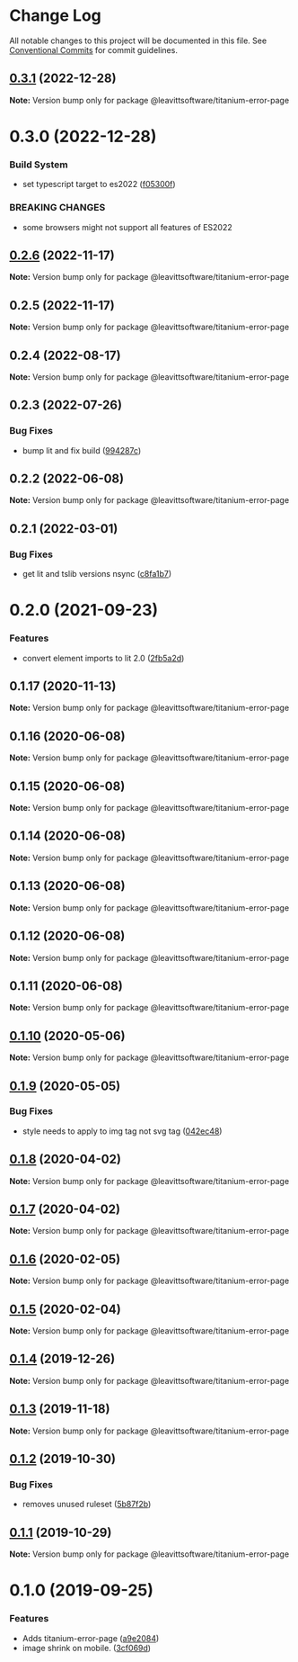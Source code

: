 # Change Log

All notable changes to this project will be documented in this file.
See [Conventional Commits](https://conventionalcommits.org) for commit guidelines.

## [0.3.1](https://github.com/LeavittSoftware/titanium-elements/compare/@leavittsoftware/titanium-error-page@0.3.0...@leavittsoftware/titanium-error-page@0.3.1) (2022-12-28)

**Note:** Version bump only for package @leavittsoftware/titanium-error-page

# 0.3.0 (2022-12-28)

### Build System

- set typescript target to es2022 ([f05300f](https://github.com/LeavittSoftware/titanium-elements/commit/f05300fb73bb634f2e7d0ae6a8c1b08132ee2b6a))

### BREAKING CHANGES

- some browsers might not support all features of ES2022

## [0.2.6](https://github.com/LeavittSoftware/titanium-elements/compare/@leavittsoftware/titanium-error-page@0.2.5...@leavittsoftware/titanium-error-page@0.2.6) (2022-11-17)

**Note:** Version bump only for package @leavittsoftware/titanium-error-page

## 0.2.5 (2022-11-17)

**Note:** Version bump only for package @leavittsoftware/titanium-error-page

## 0.2.4 (2022-08-17)

**Note:** Version bump only for package @leavittsoftware/titanium-error-page

## 0.2.3 (2022-07-26)

### Bug Fixes

- bump lit and fix build ([994287c](https://github.com/LeavittSoftware/titanium-elements/commit/994287cc92267fe41093ee8ded6640521bd3facb))

## 0.2.2 (2022-06-08)

**Note:** Version bump only for package @leavittsoftware/titanium-error-page

## 0.2.1 (2022-03-01)

### Bug Fixes

- get lit and tslib versions nsync ([c8fa1b7](https://github.com/LeavittSoftware/titanium-elements/commit/c8fa1b77320c6b6854009bb076ba0bcc2c632ae0))

# 0.2.0 (2021-09-23)

### Features

- convert element imports to lit 2.0 ([2fb5a2d](https://github.com/LeavittSoftware/titanium-elements/commit/2fb5a2da5a5af636541ce58e398fdf587e2c008a))

## 0.1.17 (2020-11-13)

**Note:** Version bump only for package @leavittsoftware/titanium-error-page

## 0.1.16 (2020-06-08)

**Note:** Version bump only for package @leavittsoftware/titanium-error-page

## 0.1.15 (2020-06-08)

**Note:** Version bump only for package @leavittsoftware/titanium-error-page

## 0.1.14 (2020-06-08)

**Note:** Version bump only for package @leavittsoftware/titanium-error-page

## 0.1.13 (2020-06-08)

**Note:** Version bump only for package @leavittsoftware/titanium-error-page

## 0.1.12 (2020-06-08)

**Note:** Version bump only for package @leavittsoftware/titanium-error-page

## 0.1.11 (2020-06-08)

**Note:** Version bump only for package @leavittsoftware/titanium-error-page

## [0.1.10](https://github.com/LeavittSoftware/titanium-elements/compare/@leavittsoftware/titanium-error-page@0.1.9...@leavittsoftware/titanium-error-page@0.1.10) (2020-05-06)

**Note:** Version bump only for package @leavittsoftware/titanium-error-page

## [0.1.9](https://github.com/LeavittSoftware/titanium-elements/compare/@leavittsoftware/titanium-error-page@0.1.8...@leavittsoftware/titanium-error-page@0.1.9) (2020-05-05)

### Bug Fixes

- style needs to apply to img tag not svg tag ([042ec48](https://github.com/LeavittSoftware/titanium-elements/commit/042ec48ee0075d062fc2733cac1865d4c2f7abb9))

## [0.1.8](https://github.com/LeavittSoftware/titanium-elements/compare/@leavittsoftware/titanium-error-page@0.1.7...@leavittsoftware/titanium-error-page@0.1.8) (2020-04-02)

**Note:** Version bump only for package @leavittsoftware/titanium-error-page

## [0.1.7](https://github.com/LeavittSoftware/titanium-elements/compare/@leavittsoftware/titanium-error-page@0.1.6...@leavittsoftware/titanium-error-page@0.1.7) (2020-04-02)

**Note:** Version bump only for package @leavittsoftware/titanium-error-page

## [0.1.6](https://github.com/LeavittSoftware/titanium-elements/compare/@leavittsoftware/titanium-error-page@0.1.5...@leavittsoftware/titanium-error-page@0.1.6) (2020-02-05)

**Note:** Version bump only for package @leavittsoftware/titanium-error-page

## [0.1.5](https://github.com/LeavittSoftware/titanium-elements/compare/@leavittsoftware/titanium-error-page@0.1.4...@leavittsoftware/titanium-error-page@0.1.5) (2020-02-04)

**Note:** Version bump only for package @leavittsoftware/titanium-error-page

## [0.1.4](https://github.com/LeavittSoftware/titanium-elements/compare/@leavittsoftware/titanium-error-page@0.1.3...@leavittsoftware/titanium-error-page@0.1.4) (2019-12-26)

**Note:** Version bump only for package @leavittsoftware/titanium-error-page

## [0.1.3](https://github.com/LeavittSoftware/titanium-elements/compare/@leavittsoftware/titanium-error-page@0.1.2...@leavittsoftware/titanium-error-page@0.1.3) (2019-11-18)

**Note:** Version bump only for package @leavittsoftware/titanium-error-page

## [0.1.2](https://github.com/LeavittSoftware/titanium-elements/compare/@leavittsoftware/titanium-error-page@0.1.1...@leavittsoftware/titanium-error-page@0.1.2) (2019-10-30)

### Bug Fixes

- removes unused ruleset ([5b87f2b](https://github.com/LeavittSoftware/titanium-elements/commit/5b87f2b))

## [0.1.1](https://github.com/LeavittSoftware/titanium-elements/compare/@leavittsoftware/titanium-error-page@0.1.0...@leavittsoftware/titanium-error-page@0.1.1) (2019-10-29)

**Note:** Version bump only for package @leavittsoftware/titanium-error-page

# 0.1.0 (2019-09-25)

### Features

- Adds titanium-error-page ([a9e2084](https://github.com/LeavittSoftware/titanium-elements/commit/a9e2084))
- image shrink on mobile. ([3cf069d](https://github.com/LeavittSoftware/titanium-elements/commit/3cf069d))
